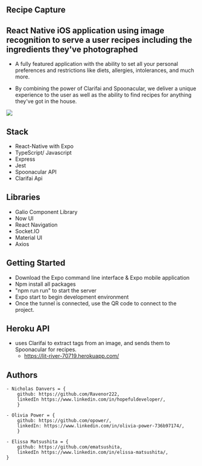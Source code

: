 ## Recipe Capture
## React Native iOS application using image recognition to serve a user recipes including the ingredients they've photographed

- A fully featured application with the ability to set all your personal preferences and restrictions like diets, allergies, intolerances, and much more.

- By combining the power of Clarifai and Spoonacular, we deliver a unique experience to the user as well as the ability to find recipes for anything they've got in the house.

![](assets/finalRecipeGif.gif)



 ## Stack
 - React-Native with Expo
 - TypeScript/ Javascript
 - Express
 - Jest
 - Spoonacular API
 - Clarifai Api

## Libraries
 - Galio Component Library
 - Now UI
 - React Navigation
 - Socket.IO
 - Material UI
 - Axios

## Getting Started
 - Download the Expo command line interface & Expo mobile application
 - Npm install all packages
 - "npm run run" to start the server
 - Expo start to begin development environment
 - Once the tunnel is connected, use the QR code to connect to the project.

 ## Heroku API
 - uses Clarifai to extract tags from an image, and sends them to Spoonacular for recipes.
    - https://lit-river-70719.herokuapp.com/

 ## Authors
 
    - Nicholas Danvers = {
        github: https://github.com/Ravenor222,
        linkedIn https://www.linkedin.com/in/hopefuldeveloper/,
        }

    - Olivia Power = {
        github: https://github.com/opower/,
        linkedIn: https://www.linkedin.com/in/olivia-power-736b97174/,
        }

    - Elissa Matsushita = {
        github: https://github.com/ematsushita,
        linkedIn https://www.linkedin.com/in/elissa-matsushita/,
    }


